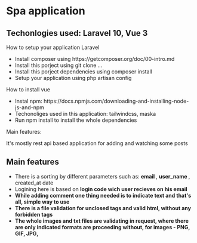<h1>Spa application</h1>

<h2>Techonlogies used: Laravel 10, Vue 3</h2>

<p>How to setup your application Laravel</p>
<ul>
  <li>Install composer using https://getcomposer.org/doc/00-intro.md</li>
  <li>Install this porject using git clone ... </li>
  <li>Install this porject dependencies using composer install</li>
  <li>Setup your application using php artisan config</li>
  
  
</ul>
<p>How to install vue</p>
<ul>
  <li>Instal npm: https://docs.npmjs.com/downloading-and-installing-node-js-and-npm</li>
  <li>Techonoliges used in this application: tailwindcss, maska</li>
  <li>Run npm install to install the whole dependencies</li>
</ul>


<p> Main features: </p>
<p> It's mostly rest api based application for adding and watching some posts</p>

<h2>Main features</h2>

<ul>
    <li>There is a sorting by different parameters such as: <strong> email </strong>, <strong> user_name </strong>,  </strong>created_at date </strong></li>
    <li>Logining here is based on <strong>login code <strong> wich user recieves on his email </li>
    <li>While adding comment one thing needed is to indicate text and that's all, simple way to use</li>
    <li>There is a file validation for unclosed tags and valid html, without any <strong> forbidden tags </strong></li>
    <li>The whole images and txt files are validating in request, where there are only indicated formats are proceeding without, 
    for images - <strong> PNG, GIF, JPG, </strong>


</ul>

